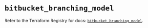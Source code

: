 # `bitbucket_branching_model`

Refer to the Terraform Registry for docs: [`bitbucket_branching_model`](https://registry.terraform.io/providers/drfaust92/bitbucket/2.50.0/docs/resources/branching_model).
